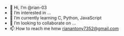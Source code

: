 - 👋 Hi, I’m @rian-03
- 👀 I’m interested in ...
- 🌱 I’m currently learning C, Python, JavaScript
- 💞️ I’m looking to collaborate on ...
- 📫 How to reach me hmw rianantony7352@gmail.com

<!---
rian-03/rian-03 is a ✨ special ✨ repository because its `README.md` (this file) appears on your GitHub profile.
You can click the Preview link to take a look at your changes.
--->
